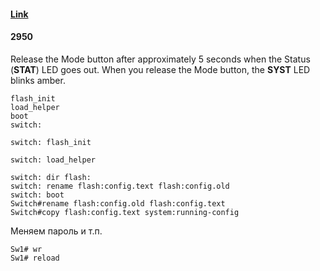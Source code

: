 #### [Link](https://www.cisco.com/c/en/us/support/docs/switches/catalyst-2950-series-switches/12040-pswdrec-2900xl.html)
#### 2950
Release the Mode button after approximately 5 seconds when the Status (**STAT**) LED goes out. 
When you release the Mode button, the **SYST** LED blinks amber.

```
flash_init
load_helper
boot
switch:

switch: flash_init

switch: load_helper

switch: dir flash:
switch: rename flash:config.text flash:config.old
switch: boot
Switch#rename flash:config.old flash:config.text
Switch#copy flash:config.text system:running-config
```
Меняем пароль и т.п.
```
Sw1# wr
Sw1# reload
```
